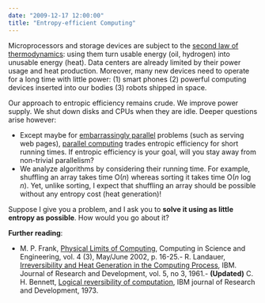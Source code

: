 ```yaml
---
date: "2009-12-17 12:00:00"
title: "Entropy-efficient Computing"
---
```




Microprocessors and storage devices are subject to the [second law of thermodynamics](https://en.wikipedia.org/wiki/Second_law_of_thermodynamics): using them turn usable energy (oil, hydrogen) into unusable energy (heat). Data centers are already limited by their power usage and heat production. Moreover, many new devices need to operate for a long time with little power: (1)&nbsp;smart phones (2)&nbsp;powerful computing devices inserted into our bodies (3)&nbsp;robots shipped in space.

Our approach to entropic efficiency remains crude. We improve power supply. We shut down disks and CPUs when they are idle. Deeper questions arise however:

- Except maybe for [embarrassingly parallel](https://en.wikipedia.org/wiki/Embarrassingly_parallel) problems (such as serving web pages), [parallel computing](https://en.wikipedia.org/wiki/Parallel_computing) trades entropic efficiency for short running times. If entropic efficiency is your goal, will you stay away from non-trivial parallelism?
- We analyze algorithms by considering their running time. For example, shuffling an array takes time O(<em>n</em>) whereas sorting it takes time O(<em>n</em> log <em>n</em>). Yet, unlike sorting, I expect that shuffling an array should be possible without any entropy cost (heat generation)!


Suppose I give you a problem, and I ask you to __solve it using as little entropy as possible__. How would you go about it?

__Further reading__:

- M. P. Frank, [Physical Limits of Computing](http://www.cise.ufl.edu/research/revcomp/physlim/plpaper.html), Computing in Science and Engineering, vol. 4 (3), May/June 2002, p. 16-25.- R. Landauer, [Irreversibility and Heat Generation in the Computing Process](http://domino.research.ibm.com/tchjr/journalindex.nsf/c469af92ea9eceac85256bd50048567c/8a9d4b4e96887b8385256bfa0067fba2?OpenDocument), IBM. Journal of Research and Development, vol. 5, no 3, 1961.- __(Updated)__ C. H. Bennett, [Logical reversibility of computation](http://www.dna.caltech.edu/courses/cs191/paperscs191/bennett1973.pdf), IBM journal of Research and Development, 1973.

